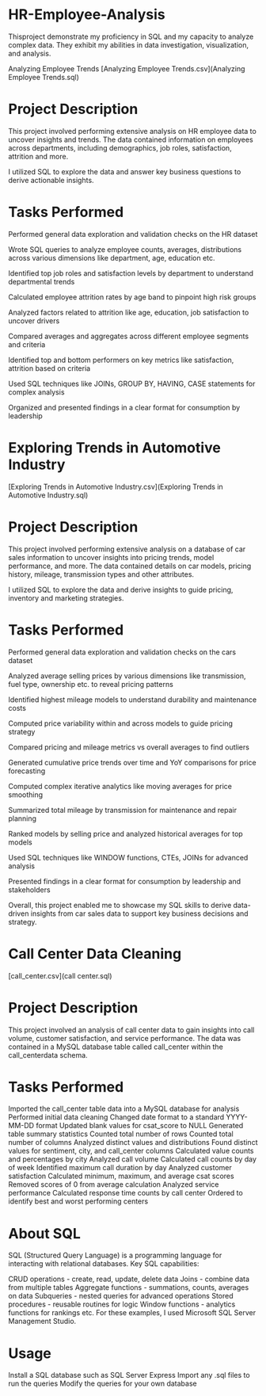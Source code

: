 # HR-Employee-Analysis
Thisproject demonstrate my proficiency in SQL and my capacity to analyze complex data. They exhibit my abilities in data investigation, visualization, and analysis.

Analyzing Employee Trends
[Analyzing Employee Trends.csv](Analyzing Employee Trends.sql)

# Project Description
This project involved performing extensive analysis on HR employee data to uncover insights and trends. The data contained information on employees across departments, including demographics, job roles, satisfaction, attrition and more.

I utilized SQL to explore the data and answer key business questions to derive actionable insights.

# Tasks Performed
Performed general data exploration and validation checks on the HR dataset

Wrote SQL queries to analyze employee counts, averages, distributions across various dimensions like department, age, education etc.

Identified top job roles and satisfaction levels by department to understand departmental trends

Calculated employee attrition rates by age band to pinpoint high risk groups

Analyzed factors related to attrition like age, education, job satisfaction to uncover drivers

Compared averages and aggregates across different employee segments and criteria

Identified top and bottom performers on key metrics like satisfaction, attrition based on criteria

Used SQL techniques like JOINs, GROUP BY, HAVING, CASE statements for complex analysis

Organized and presented findings in a clear format for consumption by leadership

# Exploring Trends in Automotive Industry
[Exploring Trends in Automotive Industry.csv](Exploring Trends in Automotive Industry.sql)

# Project Description
This project involved performing extensive analysis on a database of car sales information to uncover insights into pricing trends, model performance, and more. The data contained details on car models, pricing history, mileage, transmission types and other attributes.

I utilized SQL to explore the data and derive insights to guide pricing, inventory and marketing strategies.

# Tasks Performed
Performed general data exploration and validation checks on the cars dataset

Analyzed average selling prices by various dimensions like transmission, fuel type, ownership etc. to reveal pricing patterns

Identified highest mileage models to understand durability and maintenance costs

Computed price variability within and across models to guide pricing strategy

Compared pricing and mileage metrics vs overall averages to find outliers

Generated cumulative price trends over time and YoY comparisons for price forecasting

Computed complex iterative analytics like moving averages for price smoothing

Summarized total mileage by transmission for maintenance and repair planning

Ranked models by selling price and analyzed historical averages for top models

Used SQL techniques like WINDOW functions, CTEs, JOINs for advanced analysis

Presented findings in a clear format for consumption by leadership and stakeholders

Overall, this project enabled me to showcase my SQL skills to derive data-driven insights from car sales data to support key business decisions and strategy.

# Call Center Data Cleaning
[call_center.csv](call center.sql)

# Project Description
This project involved an analysis of call center data to gain insights into call volume, customer satisfaction, and service performance. The data was contained in a MySQL database table called call_center within the call_centerdata schema.

# Tasks Performed
Imported the call_center table data into a MySQL database for analysis
Performed initial data cleaning Changed date format to a standard YYYY-MM-DD format Updated blank values for csat_score to NULL
Generated table summary statistics Counted total number of rows Counted total number of columns
Analyzed distinct values and distributions Found distinct values for sentiment, city, and call_center columns Calculated value counts and percentages by city
Analyzed call volume Calculated call counts by day of week Identified maximum call duration by day
Analyzed customer satisfaction Calculated minimum, maximum, and average csat scores Removed scores of 0 from average calculation
Analyzed service performance Calculated response time counts by call center Ordered to identify best and worst performing centers
# About SQL
SQL (Structured Query Language) is a programming language for interacting with relational databases. Key SQL capabilities:

CRUD operations - create, read, update, delete data
Joins - combine data from multiple tables
Aggregate functions - summations, counts, averages on data
Subqueries - nested queries for advanced operations
Stored procedures - reusable routines for logic
Window functions - analytics functions for rankings etc.
For these examples, I used Microsoft SQL Server Management Studio.

# Usage
Install a SQL database such as SQL Server Express
Import any .sql files to run the queries
Modify the queries for your own database
